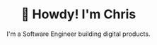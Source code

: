 <h1 align="center">🤠 Howdy! I'm Chris</h1>
<p align="center">
I'm a Software Engineer building digital products.    
</p>

